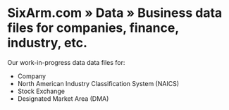 # SixArm.com » Data » Business data files for companies, finance, industry, etc.

Our work-in-progress data data files for:

  * Company
  * North American Industry Classification System (NAICS)
  * Stock Exchange
  * Designated Market Area (DMA)
  
